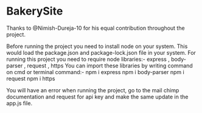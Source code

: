 # BakerySite

Thanks to @Nimish-Dureja-10 for his equal contribution throughout the project.

Before running the project you need to install node on your system.
This would load the package.json and package-lock.json file in your system.
For running this project you need to require node libraries:-
express , body-parser , request , https 
You can import these libraries by writing command on cmd or terminal
command:- npm i express
npm i body-parser
npm i request
npm i https

You will have an error when running the project, go to the mail chimp documentation and request for api key and make the same update in the app.js file.
